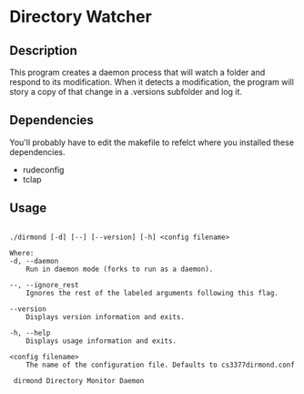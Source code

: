 # Directory Watcher

## Description
This program creates a daemon process that will watch a folder and respond to its modification. When it detects a modification, the program will story a copy of that change in a .versions subfolder and log it.

## Dependencies
You'll probably have to edit the makefile to refelct where you installed these dependencies.
- rudeconfig
- tclap

## Usage

```

./dirmond [-d] [--] [--version] [-h] <config filename>

Where:
-d, --daemon
	Run in daemon mode (forks to run as a daemon).

--, --ignore_rest
	Ignores the rest of the labeled arguments following this flag.

--version
	Displays version information and exits.

-h, --help
	Displays usage information and exits.

<config filename>
	The name of the configuration file. Defaults to cs3377dirmond.conf
 
 dirmond Directory Monitor Daemon
 ```
